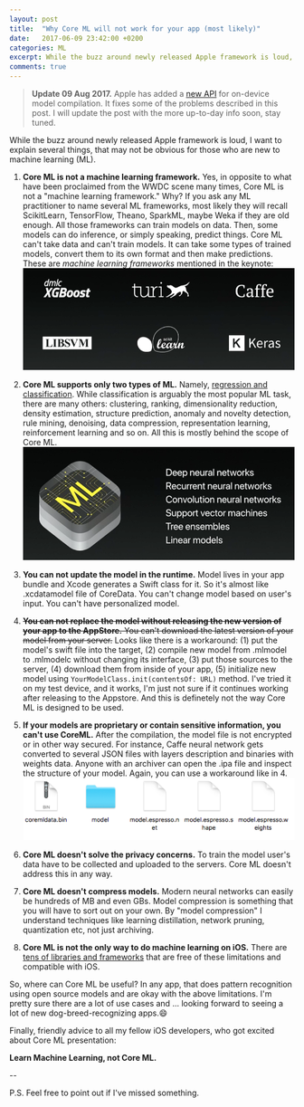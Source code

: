 ```yaml
---
layout: post
title:  "Why Core ML will not work for your app (most likely)"
date:   2017-06-09 23:42:00 +0200
categories: ML
excerpt: While the buzz around newly released Apple framework is loud, I want to explain several things, that may not be obvious for those who are new to machine learning (ML).
comments: true
---
```


> **Update 09 Aug 2017.** Apple has added a [new API](https://developer.apple.com/documentation/coreml/mlmodel/2921516-compilemodel) for on-device model compilation. It fixes some of the problems described in this post. I will update the post with the more up-to-day info soon, stay tuned.

While the buzz around newly released Apple framework is loud, I want to explain several things, that may not be obvious for those who are new to machine learning (ML).

1. **Core ML is not a machine learning framework.**
Yes, in opposite to what have been proclaimed from the WWDC scene many times, Core ML is not a "machine learning framework." Why? If you ask any ML practitioner to name several ML frameworks, most likely they will recall ScikitLearn, TensorFlow, Theano, SparkML, maybe Weka if they are old enough. All those frameworks can train models on data. Then, some models can do inference, or simply speaking, predict things.
Core ML can't take data and can't train models. It can take some types of trained models, convert them to its own format and then make predictions. These are *machine learning frameworks* mentioned in the keynote:
<br>![Except Turi, perhaps. To be honest, I have no idea, who they are.](/images/to_coreml_or_not/frameworks.png)

2. **Core ML supports only two types of ML.**
Namely, [regression and classification](http://pythonhosted.org/coremltools/index.html#conversion-support). While classification is arguably the most popular ML task, there are many others: clustering, ranking, dimensionality reduction, density estimation, structure prediction, anomaly and novelty detection, rule mining, denoising, data compression, representation learning, reinforcement learning and so on. All this is mostly behind the scope of Core ML. 
<br>![](/images/to_coreml_or_not/coreml.png)

3. **You can not update the model in the runtime.**
Model lives in your app bundle and Xcode generates a Swift class for it. So it's almost like .xcdatamodel file of CoreData. You can't change model based on user's input. You can't have personalized model.

4. <s><b>You can not replace the model without releasing the new version of your app to the AppStore.</b> You can't download the latest version of your model from your server.</s> Looks like there is a workaround: (1) put the model's swift file into the target, (2) compile new model from .mlmodel to .mlmodelc without changing its interface, (3) put those sources to the server, (4) download them from inside of your app, (5) initialize new model using `YourModelClass.init(contentsOf: URL)` method. I've tried it on my test device, and it works, I'm just not sure if it continues working after releasing to the Appstore. And this is definetely not the way Core ML is designed to be used.

5. **If your models are proprietary or contain sensitive information, you can't use CoreML.**
After the compilation, the model file is not encrypted or in other way secured. For instance, Caffe neural network gets converted to several JSON files with layers description and binaries with weights data. Anyone with an archiver can open the .ipa file and inspect the structure of your model. Again, you can use a workaround like in 4.
<br>![](/images/to_coreml_or_not/reverse.png)

6. **Core ML doesn't solve the privacy concerns.**
To train the model user's data have to be collected and uploaded to the servers. Core ML doesn't address this in any way.

7. **Core ML doesn't compress models.**
Modern neural networks can easily be hundreds of MB and even GBs. Model compression is something that you will have to sort out on your own. By "model compression" I understand techniques like learning distillation, network pruning, quantization etc, not just archiving.

8. **Core ML is not the only way to do machine learning on iOS.** There are [tens of libraries and frameworks](http://alexsosn.github.io/ml/2015/11/05/iOS-ML.html) that are free of these limitations and compatible with iOS.

So, where can Core ML be useful? In any app, that does pattern recognition using open source models and are okay with the above limitations. I'm pretty sure there are a lot of use cases and ... looking forward to seeing a lot of new dog-breed-recognizing apps.😄

Finally, friendly advice to all my fellow iOS developers, who got excited about Core ML presentation:

**Learn Machine Learning, not Core ML.**

--

P.S. Feel free to point out if I've missed something.

